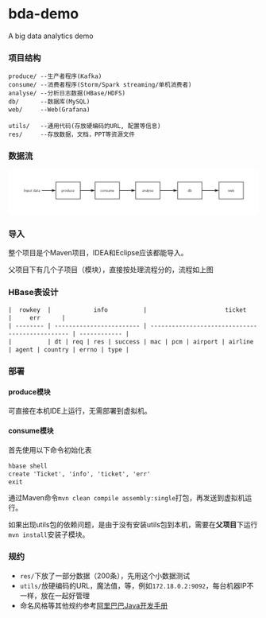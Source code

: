# bda-demo
A big data analytics demo

### 项目结构
```text
produce/ --生产者程序(Kafka)
consume/ --消费者程序(Storm/Spark streaming/单机消费者)
analyse/ --分析日志数据(HBase/HDFS)
db/      --数据库(MySQL)
web/     --Web(Grafana)

utils/   --通用代码(存放硬编码的URL, 配置等信息)
res/     --存放数据，文档，PPT等资源文件
```

### 数据流
![模块](res/module.png)

### 导入
整个项目是个Maven项目，IDEA和Eclipse应该都能导入。

父项目下有几个子项目（模块），直接按处理流程分的，流程如上图

### HBase表设计
```text
|  rowkey  |            info          |                      ticket                     |     err      |
| -------- | ------------------------ | ----------------------------------------------- | ------------ |
|          | dt | req | res | success | mac | pcm | airport | airline | agent | country | errno | type |

```

### 部署
#### produce模块
可直接在本机IDE上运行，无需部署到虚拟机。
#### consume模块
首先使用以下命令初始化表
```shell
hbase shell
create 'Ticket', 'info', 'ticket', 'err'
exit
```
通过Maven命令`mvn clean compile assembly:single`打包，再发送到虚拟机运行。

如果出现utils包的依赖问题，是由于没有安装utils包到本机，需要在**父项目**下运行`mvn install`安装子模块。
### 规约
- `res/`下放了一部分数据（200条），先用这个小数据测试
- `utils/`放硬编码的URL，魔法值，等，例如`172.18.0.2:9092`，每台机器IP不一样，放在一起好管理
- 命名风格等其他规约参考[阿里巴巴Java开发手册](https://github.com/alibaba/p3c/blob/master/阿里巴巴Java开发手册（详尽版）.pdf)